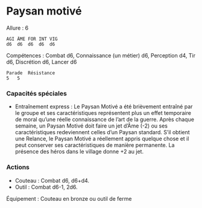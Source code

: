 # Paysan motivé

Allure : 6

	AGI	ÂME	FOR	INT	VIG
	d6	d6	d6	d6	d6

Compétences : Combat d6, Connaissance (un métier) d6, Perception d4, Tir d6, Discrétion d6, Lancer d6

	Parade	Résistance
	5	5

### Capacités spéciales
- Entraînement express : Le Paysan Motivé a été brièvement entraîné par le groupe et ses caractéristiques représentent plus un effet temporaire de moral qu’une réelle connaissance de l’art de la guerre. Après chaque semaine, un Paysan Motivé doit faire un jet d’Âme (-2) ou ses caractéristiques redeviennent celles d’un Paysan standard. S’il obtient une Relance, le Paysan Motivé a réellement appris quelque chose et il peut conserver ses caractéristiques de manière permanente. La présence des héros dans le village donne +2 au jet.

### Actions
- Couteau : Combat d6, d6+d4.
- Outil : Combat d6-1, 2d6.

Équipement : Couteau en bronze ou outil de ferme
